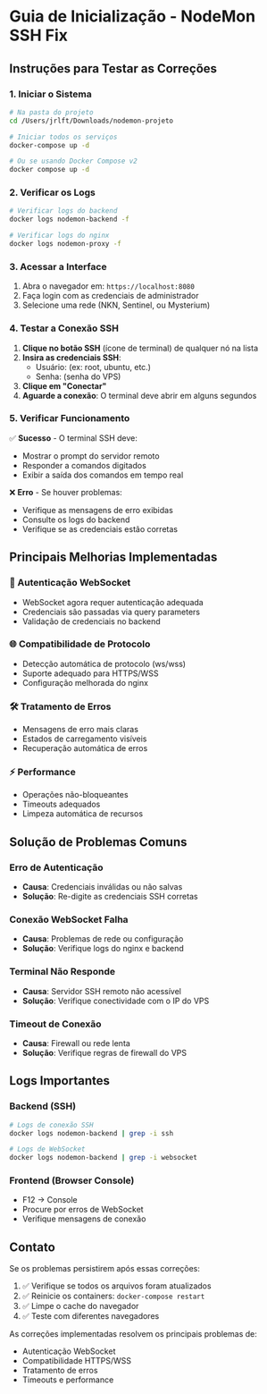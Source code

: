 # Guia de Inicialização - NodeMon SSH Fix

## Instruções para Testar as Correções

### 1. Iniciar o Sistema

```bash
# Na pasta do projeto
cd /Users/jrlft/Downloads/nodemon-projeto

# Iniciar todos os serviços
docker-compose up -d

# Ou se usando Docker Compose v2
docker compose up -d
```

### 2. Verificar os Logs

```bash
# Verificar logs do backend
docker logs nodemon-backend -f

# Verificar logs do nginx
docker logs nodemon-proxy -f
```

### 3. Acessar a Interface

1. Abra o navegador em: `https://localhost:8080`
2. Faça login com as credenciais de administrador
3. Selecione uma rede (NKN, Sentinel, ou Mysterium)

### 4. Testar a Conexão SSH

1. **Clique no botão SSH** (ícone de terminal) de qualquer nó na lista
2. **Insira as credenciais SSH**:
   - Usuário: (ex: root, ubuntu, etc.)
   - Senha: (senha do VPS)
3. **Clique em "Conectar"**
4. **Aguarde a conexão**: O terminal deve abrir em alguns segundos

### 5. Verificar Funcionamento

✅ **Sucesso** - O terminal SSH deve:
- Mostrar o prompt do servidor remoto
- Responder a comandos digitados
- Exibir a saída dos comandos em tempo real

❌ **Erro** - Se houver problemas:
- Verifique as mensagens de erro exibidas
- Consulte os logs do backend
- Verifique se as credenciais estão corretas

## Principais Melhorias Implementadas

### 🔐 Autenticação WebSocket
- WebSocket agora requer autenticação adequada
- Credenciais são passadas via query parameters
- Validação de credenciais no backend

### 🌐 Compatibilidade de Protocolo
- Detecção automática de protocolo (ws/wss)
- Suporte adequado para HTTPS/WSS
- Configuração melhorada do nginx

### 🛠️ Tratamento de Erros
- Mensagens de erro mais claras
- Estados de carregamento visíveis
- Recuperação automática de erros

### ⚡ Performance
- Operações não-bloqueantes
- Timeouts adequados
- Limpeza automática de recursos

## Solução de Problemas Comuns

### Erro de Autenticação
- **Causa**: Credenciais inválidas ou não salvas
- **Solução**: Re-digite as credenciais SSH corretas

### Conexão WebSocket Falha
- **Causa**: Problemas de rede ou configuração
- **Solução**: Verifique logs do nginx e backend

### Terminal Não Responde
- **Causa**: Servidor SSH remoto não acessível
- **Solução**: Verifique conectividade com o IP do VPS

### Timeout de Conexão
- **Causa**: Firewall ou rede lenta
- **Solução**: Verifique regras de firewall do VPS

## Logs Importantes

### Backend (SSH)
```bash
# Logs de conexão SSH
docker logs nodemon-backend | grep -i ssh

# Logs de WebSocket
docker logs nodemon-backend | grep -i websocket
```

### Frontend (Browser Console)
- F12 → Console
- Procure por erros de WebSocket
- Verifique mensagens de conexão

## Contato

Se os problemas persistirem após essas correções:

1. ✅ Verifique se todos os arquivos foram atualizados
2. ✅ Reinicie os containers: `docker-compose restart`
3. ✅ Limpe o cache do navegador
4. ✅ Teste com diferentes navegadores

As correções implementadas resolvem os principais problemas de:
- Autenticação WebSocket
- Compatibilidade HTTPS/WSS  
- Tratamento de erros
- Timeouts e performance